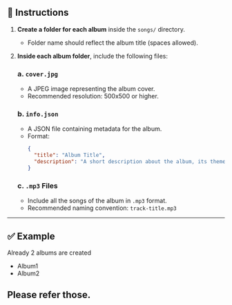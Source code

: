 ## 📝 Instructions

1. **Create a folder for each album** inside the `songs/` directory.
   - Folder name should reflect the album title (spaces allowed).

2. **Inside each album folder**, include the following files:

   ### a. `cover.jpg`
   - A JPEG image representing the album cover.
   - Recommended resolution: 500x500 or higher.

   ### b. `info.json`
   - A JSON file containing metadata for the album.
   - Format:
     ```json
     {
       "title": "Album Title",
       "description": "A short description about the album, its theme, or background."
     }
     ```

   ### c. `.mp3` Files
   - Include all the songs of the album in `.mp3` format.
   - Recommended naming convention: `track-title.mp3`

---

## ✅ Example

Already 2 albums are created 
- Album1
- Album2

Please refer those.
 ---
